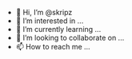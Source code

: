 - 👋 Hi, I’m @skripz
- 👀 I’m interested in ...
- 🌱 I’m currently learning ...
- 💞️ I’m looking to collaborate on ...
- 📫 How to reach me ...

<!---
skripz/skripz is a ✨ special ✨ repository because its `README.md` (this file) appears on your GitHub profile.
You can click the Preview link to take a look at your changes.
--->
